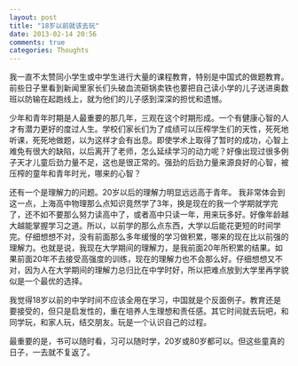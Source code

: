 ```yaml
---
layout: post
title: "18岁以前就该去玩"
date: 2013-02-14 20:56
comments: true
categories: Thoughts
---
```


我一直不太赞同小学生或中学生进行大量的课程教育，特别是中国式的做题教育。前些日子里看到新闻里家长们头破血流砸锅卖铁也要把自己读小学的儿子送进奥数班以防输在起跑线上，就为他们的儿子感到深深的担忧和遗憾。

<!-- more -->
少年和青年时期是人最重要的那几年，三观在这个时期形成。一个有健康心智的人才有潜力更好的度过人生。学校们家长们为了成绩可以压榨学生们的天性，死死地听课，死死地做题，以为这样才会有出息。即使学术上取得了暂时的成功，心智上难免有很大的缺陷，以后离开了老师，怎么延续学习的动力呢？好像出现过很多例子天才儿童后劲力量不足，这也是很正常的。强劲的后劲力量来源良好的心智，被压榨的童年和青年时光，哪来的心智？

还有一个是理解力的问题。20岁以后的理解力明显远远高于青年。
我非常体会到这一点，上海高中物理那么点知识竟然学了3年，换是现在的我一个学期就学完了，还不如不要那么努力读高中了，或者高中只读一年，用来玩多好。好像年龄越大越能掌握学习之道。所以，以前学的那么点东西，大学以后能花更短的时间学完。仔细想想不对，没有前面那么多年缓慢的学习做积累，哪来的现在比以前强的理解力。也就是说，我现在大学期间的理解力，是我前面20年所积累的结果。如果前面20年不去接受高强度的训练，现在的理解力也不会那么好。仔细想想又不对，因为人在大学期间的理解力总归比在中学时好，所以把难点放到大学里再学貌似是一个最优的选择。

我觉得18岁以前的中学时间不应该全用在学习，中国就是个反面例子。教育还是要接受的，但只是启发性的，重在培养人生理想和责任感。其它时间就去玩吧，和同学玩，和家人玩，结交朋友。玩是一个认识自己的过程。

最重要的是，书可以随时看，习可以随时学，20岁或80岁都可以。但这些童真的日子，一去就不复返了。
